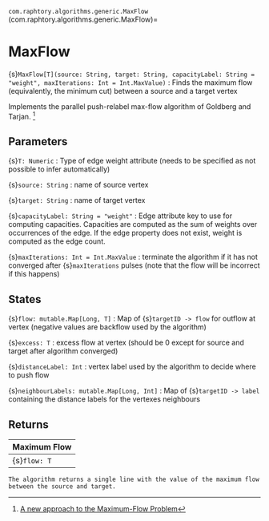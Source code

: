 `com.raphtory.algorithms.generic.MaxFlow`
(com.raphtory.algorithms.generic.MaxFlow)=
# MaxFlow
{s}`MaxFlow[T](source: String, target: String, capacityLabel: String = "weight", maxIterations: Int = Int.MaxValue)`
  : Finds the maximum flow (equivalently, the minimum cut) between a source and a target vertex

  Implements the parallel push-relabel max-flow algorithm of Goldberg and Tarjan. [^ref]

## Parameters
 {s}`T: Numeric`
   : Type of edge weight attribute (needs to be specified as not possible to infer automatically)

 {s}`source: String`
   : name of source vertex

 {s}`target: String`
   : name of target vertex

 {s}`capacityLabel: String = "weight"`
   : Edge attribute key to use for computing capacities. Capacities are computed as the sum of weights over occurrences
     of the edge. If the edge property does not exist, weight is computed as the edge count.

  {s}`maxIterations: Int = Int.MaxValue`
   : terminate the algorithm if it has not converged after {s}`maxIterations` pulses (note that the flow will be
     incorrect if this happens)

 ## States

 {s}`flow: mutable.Map[Long, T]`
   : Map of {s}`targetID -> flow`  for outflow at vertex (negative values are backflow used by the algorithm)

 {s}`excess: T`
   : excess flow at vertex (should be 0 except for source and target after algorithm converged)

 {s}`distanceLabel: Int`
   : vertex label used by the algorithm to decide where to push flow

 {s}`neighbourLabels: mutable.Map[Long, Int]`
   : Map of {s}`targetID -> label` containing the distance labels for the vertexes neighbours

 ## Returns

 | Maximum Flow |
 | ------------ |
 | {s}`flow: T` |

 ```{note}
 The algorithm returns a single line with the value of the maximum flow between the source and target.
 ```

[^ref]: [A new approach to the Maximum-Flow Problem](http://akira.ruc.dk/~keld/teaching/algoritmedesign_f03/Artikler/08/Goldberg88.pdf)